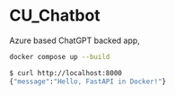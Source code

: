 # CU_Chatbot
Azure based ChatGPT backed app,


```bash
docker compose up --build
```

```bash
$ curl http://localhost:8000
{"message":"Hello, FastAPI in Docker!"}
```